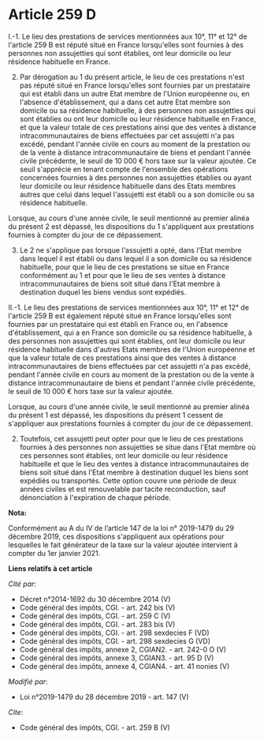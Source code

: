 # Article 259 D

I.-1. Le lieu des prestations de services mentionnées aux 10°, 11° et 12° de l'article 259 B est réputé situé en France
lorsqu'elles sont fournies à des personnes non assujetties qui sont établies, ont leur domicile ou leur résidence habituelle
en France. 

2. Par dérogation au 1 du présent article, le lieu de ces prestations n'est pas réputé situé en France lorsqu'elles sont
fournies par un prestataire qui est établi dans un autre Etat membre de l'Union européenne ou, en l'absence d'établissement,
qui a dans cet autre Etat membre son domicile ou sa résidence habituelle, à des personnes non assujetties qui sont établies
ou ont leur domicile ou leur résidence habituelle en France, et que la valeur totale de ces prestations ainsi que des ventes
à distance intracommunautaires de biens effectuées par cet assujetti n'a pas excédé, pendant l'année civile en cours au
moment de la prestation ou de la vente à distance intracommunautaire de biens et pendant l'année civile précédente, le seuil
de 10 000 € hors taxe sur la valeur ajoutée. Ce seuil s'apprécie en tenant compte de l'ensemble des opérations concernées
fournies à des personnes non assujetties établies ou ayant leur domicile ou leur résidence habituelle dans des Etats membres
autres que celui dans lequel l'assujetti est établi ou a son domicile ou sa résidence habituelle. 

Lorsque, au cours d'une année civile, le seuil mentionné au premier alinéa du présent 2 est dépassé, les dispositions du 1
s'appliquent aux prestations fournies à compter du jour de ce dépassement. 

3. Le 2 ne s'applique pas lorsque l'assujetti a opté, dans l'Etat membre dans lequel il est établi ou dans lequel il a son
domicile ou sa résidence habituelle, pour que le lieu de ces prestations se situe en France conformément au 1 et pour que le
lieu de ses ventes à distance intracommunautaires de biens soit situé dans l'Etat membre à destination duquel les biens
vendus sont expédiés. 

II.-1. Le lieu des prestations de services mentionnées aux 10°, 11° et 12° de l'article 259 B est également réputé situé en
France lorsqu'elles sont fournies par un prestataire qui est établi en France ou, en l'absence d'établissement, qui a en
France son domicile ou sa résidence habituelle, à des personnes non assujetties qui sont établies, ont leur domicile ou leur
résidence habituelle dans d'autres Etats membres de l'Union européenne et que la valeur totale de ces prestations ainsi que
des ventes à distance intracommunautaires de biens effectuées par cet assujetti n'a pas excédé, pendant l'année civile en
cours au moment de la prestation ou de la vente à distance intracommunautaire de biens et pendant l'année civile précédente,
le seuil de 10 000 € hors taxe sur la valeur ajoutée. 

Lorsque, au cours d'une année civile, le seuil mentionné au premier alinéa du présent 1 est dépassé, les dispositions du
présent 1 cessent de s'appliquer aux prestations fournies à compter du jour de ce dépassement. 

2. Toutefois, cet assujetti peut opter pour que le lieu de ces prestations fournies à des personnes non assujetties se situe
dans l'Etat membre où ces personnes sont établies, ont leur domicile ou leur résidence habituelle et que le lieu des ventes à
distance intracommunautaires de biens soit situé dans l'Etat membre à destination duquel les biens sont expédiés ou
transportés. Cette option couvre une période de deux années civiles et est renouvelable par tacite reconduction, sauf
dénonciation à l'expiration de chaque période.

**Nota:**

Conformément au A du IV de l’article 147 de la loi n° 2019-1479 du 29 décembre 2019, ces dispositions s'appliquent aux
opérations pour lesquelles le fait générateur de la taxe sur la valeur ajoutée intervient à compter du 1er janvier 2021.

**Liens relatifs à cet article**

_Cité par_:

  - Décret n°2014-1692 du 30 décembre 2014 (V)
  - Code général des impôts, CGI. - art. 242 bis (V)
  - Code général des impôts, CGI. - art. 259 C (V)
  - Code général des impôts, CGI. - art. 283 bis (V)
  - Code général des impôts, CGI. - art. 298 sexdecies F (VD)
  - Code général des impôts, CGI. - art. 298 sexdecies G (VD)
  - Code général des impôts, annexe 2, CGIAN2. - art. 242-0 O (V)
  - Code général des impôts, annexe 3, CGIAN3. - art. 95 D (V)
  - Code général des impôts, annexe 4, CGIAN4. - art. 41 nonies (V)

_Modifié par_:

  - Loi n°2019-1479 du 28 décembre 2019 - art. 147 (V)

_Cite_:

  - Code général des impôts, CGI. - art. 259 B (V)

